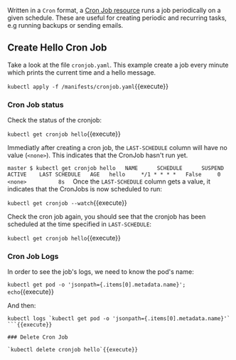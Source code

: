 Written in a `Cron` format, a [Cron Job resource](https://kubernetes.io/docs/concepts/workloads/controllers/cron-jobs/) runs a job periodically on a given schedule. These are useful for creating periodic and recurring tasks, e.g running backups or sending emails.

## Create Hello Cron Job

Take a look at the file `cronjob.yaml`. This example create a job every minute which prints the current time and a hello message.

`kubectl apply -f /manifests/cronjob.yaml`{{execute}}

### Cron Job status

Check the status of the cronjob:

`kubectl get cronjob hello`{{execute}}

Immediatly after creating a cron job, the `LAST-SCHEDULE` column will have no value (`<none>`). This indicates that the CronJob hasn't run yet.

`
master $ kubectl get cronjob hello  
NAME      SCHEDULE      SUSPEND   ACTIVE    LAST SCHEDULE   AGE  
hello     */1 * * * *   False     0         <none>          8s  
`
Once the `LAST-SCHEDULE` column gets a value, it indicates that the CronJobs is now scheduled to run:

`kubectl get cronjob --watch`{{execute}}

Check the cron job again, you should see that the cronjob has been scheduled at the time specified in `LAST-SCHEDULE`:

`kubectl get cronjob hello`{{execute}}

### Cron Job Logs

In order to see the job's logs, we need to know the pod's name:

`kubectl get pod -o 'jsonpath={.items[0].metadata.name}'; echo`{{execute}}

And then:

```
kubectl logs `kubectl get pod -o 'jsonpath={.items[0].metadata.name}'`
```{{execute}}

### Delete Cron Job

`kubectl delete cronjob hello`{{execute}}
